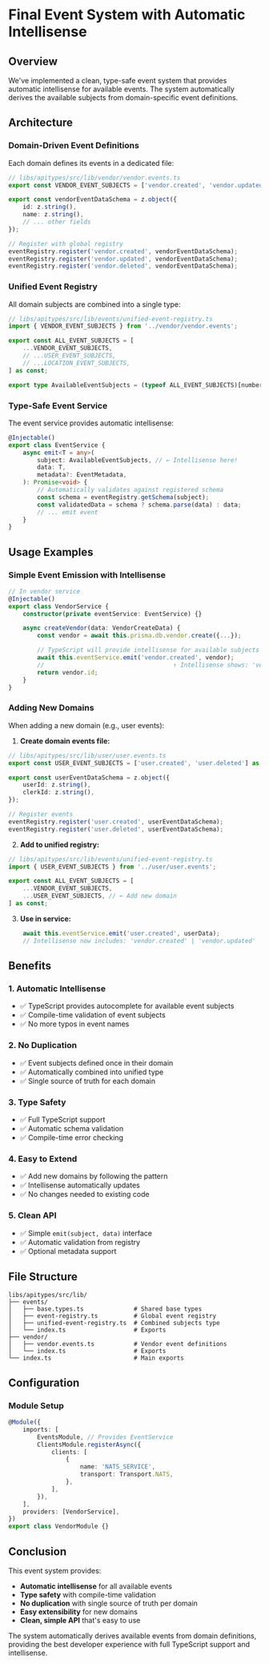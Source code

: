 # Final Event System with Automatic Intellisense

## Overview

We've implemented a clean, type-safe event system that provides automatic intellisense for available events. The system automatically derives the available subjects from domain-specific event definitions.

## Architecture

### **Domain-Driven Event Definitions**

Each domain defines its events in a dedicated file:

```typescript
// libs/apitypes/src/lib/vendor/vendor.events.ts
export const VENDOR_EVENT_SUBJECTS = ['vendor.created', 'vendor.updated', 'vendor.deleted'] as const;

export const vendorEventDataSchema = z.object({
	id: z.string(),
	name: z.string(),
	// ... other fields
});

// Register with global registry
eventRegistry.register('vendor.created', vendorEventDataSchema);
eventRegistry.register('vendor.updated', vendorEventDataSchema);
eventRegistry.register('vendor.deleted', vendorEventDataSchema);
```

### **Unified Event Registry**

All domain subjects are combined into a single type:

```typescript
// libs/apitypes/src/lib/events/unified-event-registry.ts
import { VENDOR_EVENT_SUBJECTS } from '../vendor/vendor.events';

export const ALL_EVENT_SUBJECTS = [
	...VENDOR_EVENT_SUBJECTS,
	// ...USER_EVENT_SUBJECTS,
	// ...LOCATION_EVENT_SUBJECTS,
] as const;

export type AvailableEventSubjects = (typeof ALL_EVENT_SUBJECTS)[number];
```

### **Type-Safe Event Service**

The event service provides automatic intellisense:

```typescript
@Injectable()
export class EventService {
	async emit<T = any>(
		subject: AvailableEventSubjects, // ← Intellisense here!
		data: T,
		metadata?: EventMetadata,
	): Promise<void> {
		// Automatically validates against registered schema
		const schema = eventRegistry.getSchema(subject);
		const validatedData = schema ? schema.parse(data) : data;
		// ... emit event
	}
}
```

## Usage Examples

### **Simple Event Emission with Intellisense**

```typescript
// In vendor service
@Injectable()
export class VendorService {
	constructor(private eventService: EventService) {}

	async createVendor(data: VendorCreateData) {
		const vendor = await this.prisma.db.vendor.create({...});

		// TypeScript will provide intellisense for available subjects
		await this.eventService.emit('vendor.created', vendor);
		//                                    ↑ Intellisense shows: 'vendor.created' | 'vendor.updated' | 'vendor.deleted'
		return vendor.id;
	}
}
```

### **Adding New Domains**

When adding a new domain (e.g., user events):

1. **Create domain events file:**

```typescript
// libs/apitypes/src/lib/user/user.events.ts
export const USER_EVENT_SUBJECTS = ['user.created', 'user.deleted'] as const;

export const userEventDataSchema = z.object({
	userId: z.string(),
	clerkId: z.string(),
});

// Register events
eventRegistry.register('user.created', userEventDataSchema);
eventRegistry.register('user.deleted', userEventDataSchema);
```

2. **Add to unified registry:**

```typescript
// libs/apitypes/src/lib/events/unified-event-registry.ts
import { USER_EVENT_SUBJECTS } from '../user/user.events';

export const ALL_EVENT_SUBJECTS = [
	...VENDOR_EVENT_SUBJECTS,
	...USER_EVENT_SUBJECTS, // ← Add new domain
] as const;
```

3. **Use in service:**

```typescript
	await this.eventService.emit('user.created', userData);
	// Intellisense now includes: 'vendor.created' | 'vendor.updated' | 'vendor.deleted' | 'user.created' | 'user.deleted'
```

## Benefits

### **1. Automatic Intellisense**

- ✅ TypeScript provides autocomplete for available event subjects
- ✅ Compile-time validation of event subjects
- ✅ No more typos in event names

### **2. No Duplication**

- ✅ Event subjects defined once in their domain
- ✅ Automatically combined into unified type
- ✅ Single source of truth for each domain

### **3. Type Safety**

- ✅ Full TypeScript support
- ✅ Automatic schema validation
- ✅ Compile-time error checking

### **4. Easy to Extend**

- ✅ Add new domains by following the pattern
- ✅ Intellisense automatically updates
- ✅ No changes needed to existing code

### **5. Clean API**

- ✅ Simple `emit(subject, data)` interface
- ✅ Automatic validation from registry
- ✅ Optional metadata support

## File Structure

```
libs/apitypes/src/lib/
├── events/
│   ├── base.types.ts              # Shared base types
│   ├── event-registry.ts          # Global event registry
│   ├── unified-event-registry.ts  # Combined subjects type
│   └── index.ts                   # Exports
├── vendor/
│   ├── vendor.events.ts           # Vendor event definitions
│   └── index.ts                   # Exports
└── index.ts                       # Main exports
```

## Configuration

### **Module Setup**

```typescript
@Module({
	imports: [
		EventsModule, // Provides EventService
		ClientsModule.registerAsync({
			clients: [
				{
					name: 'NATS_SERVICE',
					transport: Transport.NATS,
				},
			],
		}),
	],
	providers: [VendorService],
})
export class VendorModule {}
```

## Conclusion

This event system provides:

- **Automatic intellisense** for all available events
- **Type safety** with compile-time validation
- **No duplication** with single source of truth per domain
- **Easy extensibility** for new domains
- **Clean, simple API** that's easy to use

The system automatically derives available events from domain definitions, providing the best developer experience with full TypeScript support and intellisense.
